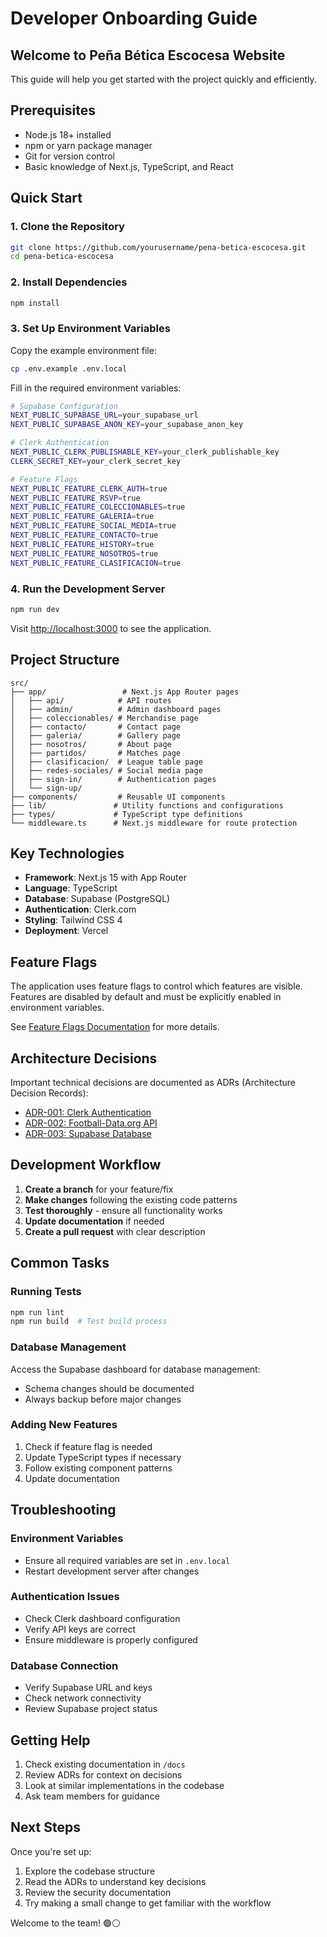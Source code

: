 # Developer Onboarding Guide

## Welcome to Peña Bética Escocesa Website

This guide will help you get started with the project quickly and efficiently.

## Prerequisites

- Node.js 18+ installed
- npm or yarn package manager
- Git for version control
- Basic knowledge of Next.js, TypeScript, and React

## Quick Start

### 1. Clone the Repository
```bash
git clone https://github.com/yourusername/pena-betica-escocesa.git
cd pena-betica-escocesa
```

### 2. Install Dependencies
```bash
npm install
```

### 3. Set Up Environment Variables
Copy the example environment file:
```bash
cp .env.example .env.local
```

Fill in the required environment variables:
```bash
# Supabase Configuration
NEXT_PUBLIC_SUPABASE_URL=your_supabase_url
NEXT_PUBLIC_SUPABASE_ANON_KEY=your_supabase_anon_key

# Clerk Authentication
NEXT_PUBLIC_CLERK_PUBLISHABLE_KEY=your_clerk_publishable_key
CLERK_SECRET_KEY=your_clerk_secret_key

# Feature Flags
NEXT_PUBLIC_FEATURE_CLERK_AUTH=true
NEXT_PUBLIC_FEATURE_RSVP=true
NEXT_PUBLIC_FEATURE_COLECCIONABLES=true
NEXT_PUBLIC_FEATURE_GALERIA=true
NEXT_PUBLIC_FEATURE_SOCIAL_MEDIA=true
NEXT_PUBLIC_FEATURE_CONTACTO=true
NEXT_PUBLIC_FEATURE_HISTORY=true
NEXT_PUBLIC_FEATURE_NOSOTROS=true
NEXT_PUBLIC_FEATURE_CLASIFICACION=true
```

### 4. Run the Development Server
```bash
npm run dev
```

Visit [http://localhost:3000](http://localhost:3000) to see the application.

## Project Structure

```
src/
├── app/                 # Next.js App Router pages
│   ├── api/            # API routes
│   ├── admin/          # Admin dashboard pages
│   ├── coleccionables/ # Merchandise page
│   ├── contacto/       # Contact page
│   ├── galeria/        # Gallery page
│   ├── nosotros/       # About page
│   ├── partidos/       # Matches page
│   ├── clasificacion/  # League table page
│   ├── redes-sociales/ # Social media page
│   ├── sign-in/        # Authentication pages
│   └── sign-up/
├── components/         # Reusable UI components
├── lib/               # Utility functions and configurations
├── types/             # TypeScript type definitions
└── middleware.ts      # Next.js middleware for route protection
```

## Key Technologies

- **Framework**: Next.js 15 with App Router
- **Language**: TypeScript
- **Database**: Supabase (PostgreSQL)
- **Authentication**: Clerk.com
- **Styling**: Tailwind CSS 4
- **Deployment**: Vercel

## Feature Flags

The application uses feature flags to control which features are visible. Features are disabled by default and must be explicitly enabled in environment variables.

See [Feature Flags Documentation](../feature-flags.md) for more details.

## Architecture Decisions

Important technical decisions are documented as ADRs (Architecture Decision Records):

- [ADR-001: Clerk Authentication](../adr/001-clerk-authentication.md)
- [ADR-002: Football-Data.org API](../adr/002-football-api.md)
- [ADR-003: Supabase Database](../adr/003-supabase-database.md)

## Development Workflow

1. **Create a branch** for your feature/fix
2. **Make changes** following the existing code patterns
3. **Test thoroughly** - ensure all functionality works
4. **Update documentation** if needed
5. **Create a pull request** with clear description

## Common Tasks

### Running Tests
```bash
npm run lint
npm run build  # Test build process
```

### Database Management
Access the Supabase dashboard for database management:
- Schema changes should be documented
- Always backup before major changes

### Adding New Features
1. Check if feature flag is needed
2. Update TypeScript types if necessary
3. Follow existing component patterns
4. Update documentation

## Troubleshooting

### Environment Variables
- Ensure all required variables are set in `.env.local`
- Restart development server after changes

### Authentication Issues
- Check Clerk dashboard configuration
- Verify API keys are correct
- Ensure middleware is properly configured

### Database Connection
- Verify Supabase URL and keys
- Check network connectivity
- Review Supabase project status

## Getting Help

1. Check existing documentation in `/docs`
2. Review ADRs for context on decisions
3. Look at similar implementations in the codebase
4. Ask team members for guidance

## Next Steps

Once you're set up:
1. Explore the codebase structure
2. Read the ADRs to understand key decisions
3. Review the security documentation
4. Try making a small change to get familiar with the workflow

Welcome to the team! 🟢⚪
